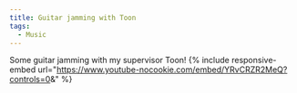 ```yaml
---
title: Guitar jamming with Toon
tags:
  - Music
---
```


Some guitar jamming with my supervisor Toon!
{% include responsive-embed url="https://www.youtube-nocookie.com/embed/YRvCRZR2MeQ?controls=0&amp;" %}
